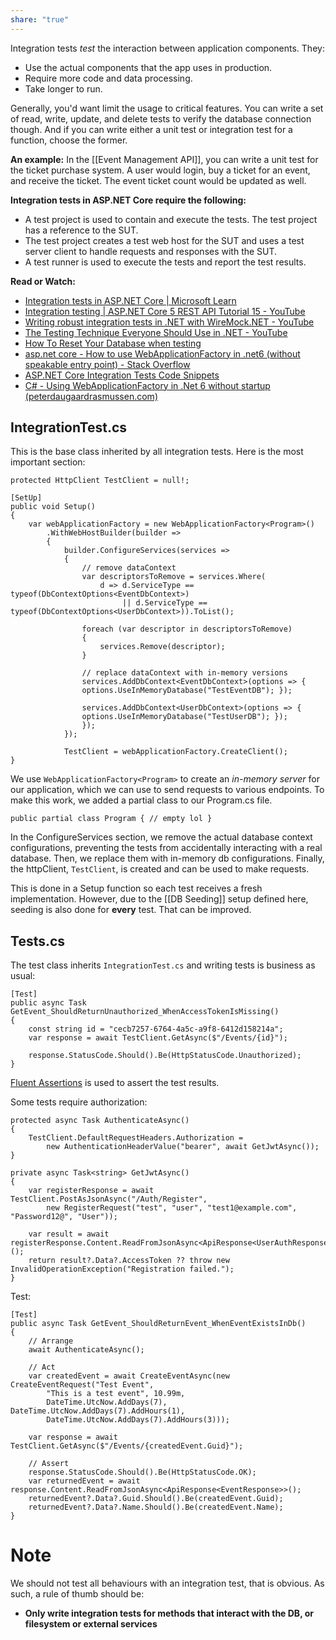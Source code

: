 ```yaml
---
share: "true"
---
```

Integration tests *test* the interaction between application components. They: 
- Use the actual components that the app uses in production.
- Require more code and data processing.
- Take longer to run.

Generally, you'd want limit the usage to critical features. You can write a set of read, write, update, and delete tests to verify the database connection though. And if you can write either a unit test or integration test for a function, choose the former.

**An example:**
In the [[Event Management API]], you can write a unit test for the ticket purchase system. A user would login, buy a ticket for an event, and receive the ticket. The event ticket count would be updated as well.

**Integration tests in ASP.NET Core require the following:**
- A test project is used to contain and execute the tests. The test project has a reference to the SUT.
- The test project creates a test web host for the SUT and uses a test server client to handle requests and responses with the SUT.
- A test runner is used to execute the tests and report the test results.


**Read or Watch:**
- [Integration tests in ASP.NET Core | Microsoft Learn](https://learn.microsoft.com/en-us/aspnet/core/test/integration-tests?view=aspnetcore-7.0)
- [Integration testing | ASP.NET Core 5 REST API Tutorial 15 - YouTube](https://www.youtube.com/watch?v=7roqteWLw4s)
- [Writing robust integration tests in .NET with WireMock.NET - YouTube](https://www.youtube.com/watch?v=YU3ohofu6UU&t=311s)
- [The Testing Technique Everyone Should Use in .NET - YouTube](https://www.youtube.com/watch?v=dasbRVz5MXo)
- [How To Reset Your Database when testing](https://www.youtube.com/watch?v=E4TeWBFzcCw&t=43s)
- [asp.net core - How to use WebApplicationFactory in .net6 (without speakable entry point) - Stack Overflow](https://stackoverflow.com/questions/69058176/how-to-use-webapplicationfactory-in-net6-without-speakable-entry-point)
- [ASP.NET Core Integration Tests Code Snippets](https://gist.github.com/Elfocrash/101ffc29947832545cdaebcb259c2f44)
- [C# - Using WebApplicationFactory in .Net 6 without startup (peterdaugaardrasmussen.com)](https://peterdaugaardrasmussen.com/2022/02/05/how-to-make-integration-tests-in-net-6-without-a-startup-cs-file/)

## IntegrationTest.cs
This is the base class inherited by all integration tests. Here is the most important section:

```
protected HttpClient TestClient = null!;  
  
[SetUp]  
public void Setup()  
{  
    var webApplicationFactory = new WebApplicationFactory<Program>()  
        .WithWebHostBuilder(builder =>  
        {  
            builder.ConfigureServices(services =>  
            {  
                // remove dataContext   
				var descriptorsToRemove = services.Where(  
                    d => d.ServiceType == typeof(DbContextOptions<EventDbContext>)  
                         || d.ServiceType == typeof(DbContextOptions<UserDbContext>)).ToList();  
  
                foreach (var descriptor in descriptorsToRemove)  
                {                    
	                services.Remove(descriptor);  
                }  
                
                // replace dataContext with in-memory versions  
			    services.AddDbContext<EventDbContext>(options => {
			    options.UseInMemoryDatabase("TestEventDB"); });  
            
	            services.AddDbContext<UserDbContext>(options => { 
	            options.UseInMemoryDatabase("TestUserDB"); });  
	            });        
		    });    
            
            TestClient = webApplicationFactory.CreateClient();  
}
```

We use `WebApplicationFactory<Program>` to create an *in-memory server* for our application, which we can use to send requests to various endpoints. To make this work, we added a partial class to our Program.cs file.

```
public partial class Program { // empty lol }
```

In the ConfigureServices section, we remove the actual database context configurations, preventing the tests from accidentally interacting with a real database. Then, we replace them with in-memory db configurations. 
Finally, the httpClient, `TestClient`, is created and can be used to make requests.

This is done in a Setup function so each test receives a fresh implementation. However, due to the [[DB Seeding]] setup defined here, seeding is also done for **every** test. That can be improved.
## Tests.cs
The test class inherits `IntegrationTest.cs` and writing tests is business as usual:

```
[Test]  
public async Task GetEvent_ShouldReturnUnauthorized_WhenAccessTokenIsMissing()  
{  
    const string id = "cecb7257-6764-4a5c-a9f8-6412d158214a";  
    var response = await TestClient.GetAsync($"/Events/{id}");  
  
    response.StatusCode.Should().Be(HttpStatusCode.Unauthorized);  
}
```

[Fluent Assertions](https://fluentassertions.com/) is used to assert the test results.

Some tests require authorization:
```
protected async Task AuthenticateAsync()  
{  
    TestClient.DefaultRequestHeaders.Authorization =  
        new AuthenticationHeaderValue("bearer", await GetJwtAsync());  
}  
  
private async Task<string> GetJwtAsync()  
{  
    var registerResponse = await TestClient.PostAsJsonAsync("/Auth/Register",  
        new RegisterRequest("test", "user", "test1@example.com", "Password12@", "User"));  
  
    var result = await registerResponse.Content.ReadFromJsonAsync<ApiResponse<UserAuthResponse>>();  
    return result?.Data?.AccessToken ?? throw new InvalidOperationException("Registration failed.");  
}
```


Test:
```
[Test]  
public async Task GetEvent_ShouldReturnEvent_WhenEventExistsInDb()  
{  
    // Arrange  
    await AuthenticateAsync();  
   
    // Act  
    var createdEvent = await CreateEventAsync(new CreateEventRequest("Test Event",  
        "This is a test event", 10.99m,  
        DateTime.UtcNow.AddDays(7), DateTime.UtcNow.AddDays(7).AddHours(1),  
        DateTime.UtcNow.AddDays(7).AddHours(3)));  
  
    var response = await TestClient.GetAsync($"/Events/{createdEvent.Guid}");  
  
    // Assert  
    response.StatusCode.Should().Be(HttpStatusCode.OK);  
    var returnedEvent = await response.Content.ReadFromJsonAsync<ApiResponse<EventResponse>>();  
    returnedEvent?.Data?.Guid.Should().Be(createdEvent.Guid);  
    returnedEvent?.Data?.Name.Should().Be(createdEvent.Name);  
}
```

# Note
We should not test all behaviours with an integration test, that is obvious. As such, a rule of thumb should be:
- **Only write integration tests for methods that interact with the DB, or filesystem or external services**